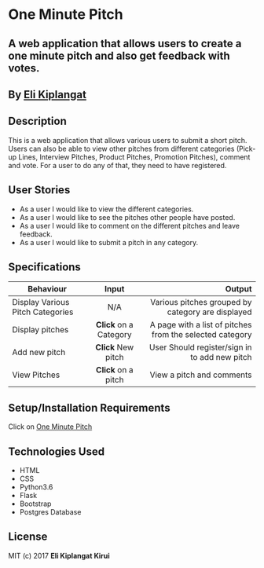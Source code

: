 # One Minute Pitch

## A web application that allows users to create a one minute pitch and also get feedback with votes.

## By [Eli Kiplangat ](https://github.com/EllyKiplaa)


## Description
This is a web application that allows various users to submit a short pitch. Users can also be able to view other pitches from different categories (Pick-up Lines, Interview Pitches, Product Pitches, Promotion Pitches), comment and vote. For a user to do any of that, they need to have registered.

## User Stories
* As a user I would like to view the different categories.
* As a user I would like to see the pitches other people have posted.
* As a user I would like to comment on the different pitches and leave feedback.
* As a user I would like to submit a pitch in any category.


## Specifications
| Behaviour | Input | Output |
| --------------- | :----------:| --------: |
|Display Various Pitch Categories | N/A | Various pitches grouped by category are displayed |
|Display pitches | **Click** on a Category| A page with a list of pitches from the selected category |
|Add new pitch | **Click** New pitch | User Should register/sign in to add new pitch |
|View Pitches | **Click** on a pitch | View a pitch and comments |


## Setup/Installation Requirements
Click on [One Minute Pitch](https://)

## Technologies Used

* HTML
* CSS
* Python3.6
* Flask
* Bootstrap
* Postgres Database


## License
MIT (c) 2017 **Eli Kiplangat Kirui**